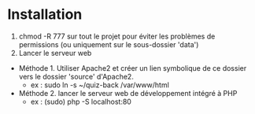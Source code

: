 Installation
===

1. chmod -R 777 sur tout le projet pour éviter les problèmes de permissions (ou uniquement sur le sous-dossier 'data')
2. Lancer le serveur web
  - Méthode 1. Utiliser Apache2 et créer un lien symbolique de ce dossier vers le dossier 'source' d'Apache2.
    - ex : sudo ln -s ~/quiz-back /var/www/html
  - Méthode 2. lancer le serveur web de développement intégré à PHP
    - ex : (sudo) php -S localhost:80